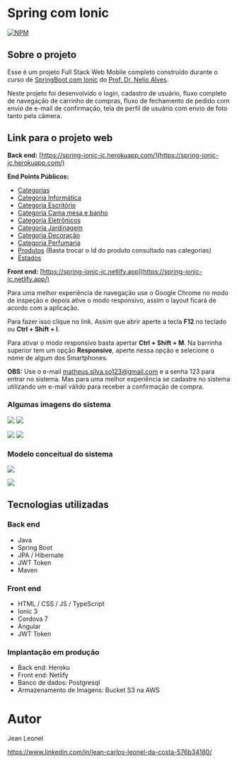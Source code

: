# Spring com Ionic

[![NPM](https://img.shields.io/npm/l/react)](https://github.com/jcleonel/spring-ionic/blob/master/LICENSE) 

## Sobre o projeto

Esse é um projeto Full Stack Web Mobile completo construído durante o curso de [SpringBoot com Ionic](https://www.udemy.com/course/spring-boot-ionic/) do [Prof. Dr. Nelio Alves](https://devsuperior.com.br/).

Neste projeto foi desenvolvido o login, cadastro de usuário, fluxo completo de navegação de carrinho de compras, fluxo de fechamento de pedido com envio de e-mail de confirmação, tela de perfil de usuário com envio de foto tanto pela câmera.

## Link para o projeto web

**Back end:** [https://spring-ionic-jc.herokuapp.com/](https://spring-ionic-jc.herokuapp.com/)

**End Points Públicos:**

- [Categorias](https://spring-ionic-jc.herokuapp.com/categorias)
- [Categoria Informática](https://spring-ionic-jc.herokuapp.com/categorias/1)
- [Categoria Escritório](https://spring-ionic-jc.herokuapp.com/categorias/2)
- [Categoria Cama mesa e banho](https://spring-ionic-jc.herokuapp.com/categorias/3)
- [Categoria Eletrônicos](https://spring-ionic-jc.herokuapp.com/categorias/4)
- [Categoria Jardinagem](https://spring-ionic-jc.herokuapp.com/categorias/5)
- [Categoria Decoração](https://spring-ionic-jc.herokuapp.com/categorias/6)
- [Categoria Perfumaria](https://spring-ionic-jc.herokuapp.com/categorias/7)
- [Produtos](https://spring-ionic-jc.herokuapp.com/produtos/1) (Basta trocar o Id do produto consultado nas categorias)
- [Estados](https://spring-ionic-jc.herokuapp.com/estados)

**Front end:** [https://spring-ionic-jc.netlify.app](https://spring-ionic-jc.netlify.app/)

Para uma melhor experiência de navegação use o Google Chrome no modo de inspeção e depois ative o modo responsivo, assim o layout ficará de acordo com a aplicação.

Para fazer isso clique no link. Assim que abrir aperte a tecla **F12** no teclado ou **Ctrl + Shift + I**. 

Para ativar o modo responsivo basta apertar **Ctrl + Shift + M**. Na barrinha superior tem um opção **Responsive**, aperte nessa opção e selecione o nome de algum dos Smartphones.

**OBS:** Use o e-mail matheus.silva.so123@gmail.com e a senha 123 para entrar no sistema. Mas para uma melhor experiência se cadastre no sistema utilizando um e-mail válido para receber a confirmação de compra.

### Algumas imagens do sistema



 ![](D:\Projetos\cursomc\spring-ionic\assets\imgs\1.png)     ![](D:\Projetos\cursomc\spring-ionic\assets\imgs\2.png) 



![](D:\Projetos\cursomc\spring-ionic\assets\imgs\4.png)     ![](D:\Projetos\cursomc\spring-ionic\assets\imgs\5.png) 

### Modelo conceitual do sistema

![](D:\Projetos\cursomc\spring-ionic\assets\imgs\ModeloConceitual.PNG) 



![](D:\Projetos\cursomc\spring-ionic\assets\imgs\ImplementacaoModeloConceitual.PNG) 





## Tecnologias utilizadas
### Back end
- Java
- Spring Boot
- JPA / Hibernate
- JWT Token
- Maven

### Front end

- HTML / CSS / JS / TypeScript
- Ionic 3
- Cordova 7
- Angular
- JWT Token

### Implantação em produção

- Back end: Heroku
- Front end: Netlify
- Banco de dados: Postgresql
- Armazenamento de Imagens: Bucket S3 na AWS



# Autor

Jean Leonel

https://www.linkedin.com/in/jean-carlos-leonel-da-costa-576b34180/
